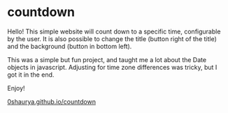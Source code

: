 # countdown

Hello! This simple website will count down to a specific time, configurable by the user. It is also possible to change the title (button right of the title) and the background (button in bottom left).

This was a simple but fun project, and taught me a lot about the Date objects in javascript. Adjusting for time zone differences was tricky, but I got it in the end.

Enjoy!

[0shaurya.github.io/countdown](https://www.0shaurya.github.io/countdown)
